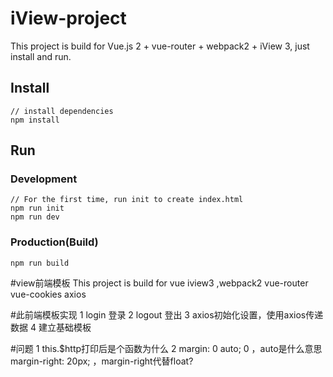 # iView-project

This project is build for Vue.js 2 + vue-router + webpack2 + iView 3, just install and run.

## Install
```bush
// install dependencies
npm install
```
## Run
### Development
```bush
// For the first time, run init to create index.html
npm run init
npm run dev
```
### Production(Build)
```bush
npm run build
```

#view前端模板
This project is build for vue iview3 ,webpack2 vue-router vue-cookies axios

#此前端模板实现
1 login 登录
2 logout 登出
3 axios初始化设置，使用axios传递数据 
4 建立基础模板

#问题
1 this.$http打印后是个函数为什么
2   margin: 0 auto; 0 ，auto是什么意思
  margin-right: 20px; ，margin-right代替float?



